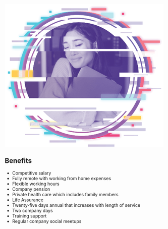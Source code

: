 <div class="area benefits">
    <div class="wrapper">
        <div class="containers">
            <div class="container ben-image animate-rise">
                <img src="/assets/png/benefit-circle.png" alt="Frequency Circle" />
            </div>
            <div class="container ben-list animate-rise"><div class="wrapper">
                <h2>Benefits</h2>
                <ul>
                    <li>Competitive salary</li>
                    <li>Fully remote with working from home expenses</li>
                    <li>Flexible working hours</li>
                    <li>Company pension</li>
                    <li>Private health care which includes family members</li>
                    <li>Life Assurance</li>
                    <li>Twenty-five days annual that increases with length of service</li>
                    <li>Two company days</li>
                    <li>Training support</li>
                    <li>Regular company social meetups</li>
                </ul>
            </div></div>
        </div>
    </div>
</div>